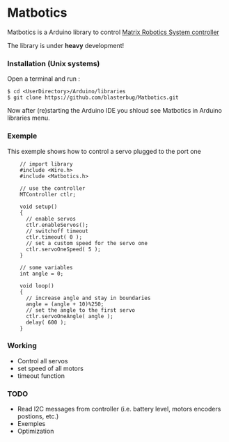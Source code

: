 # Matbotics
Matbotics is a Arduino library to control [Matrix Robotics System controller](http://matrixrobotics.com/2014/10/09/controller-specification/)

The library is under **heavy** development!


### Installation (Unix systems)

Open a terminal and run :

    $ cd <UserDirectory>/Arduino/libraries
    $ git clone https://github.com/blasterbug/Matbotics.git
 
Now after (re)starting the Arduino IDE you shloud see Matbotics in Arduino 
libraries menu.

### Exemple

This exemple shows how to control a servo plugged to the port one

        // import library
        #include <Wire.h>
        #include <Matbotics.h>

        // use the controller
        MTController ctlr;

        void setup()
        {
          // enable servos
          ctlr.enableServos();
          // switchoff timeout
          ctlr.timeout( 0 );
          // set a custom speed for the servo one
          ctlr.servoOneSpeed( 5 );
        }

        // some variables
        int angle = 0;

        void loop()
        {
          // increase angle and stay in boundaries
          angle = (angle + 10)%250;
          // set the angle to the first servo
          ctlr.servoOneAngle( angle );
          delay( 600 ); 
        }

### Working

 - Control all servos
 - set speed of all motors
 - timeout function


### TODO

 - Read I2C messages from controller (i.e. battery level, motors encoders 
postions, etc.)
 - Exemples
 - Optimization
